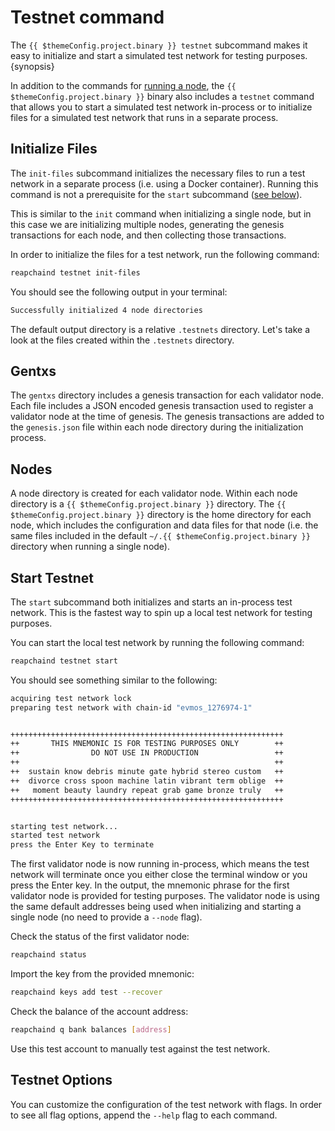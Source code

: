 
<!--
order: 3
-->

# Testnet command

The `{{ $themeConfig.project.binary }} testnet` subcommand makes it easy to initialize and start a simulated test network for testing purposes. {synopsis}

In addition to the commands for [running a node](./../../validators/quickstart/run_node.md), the `{{ $themeConfig.project.binary }}` binary also includes a `testnet` command that allows you to start a simulated test network in-process or to initialize files for a simulated test network that runs in a separate process.

## Initialize Files

The `init-files` subcommand initializes the necessary files to run a test network in a separate process (i.e. using a Docker container). Running this command is not a prerequisite for the `start` subcommand ([see below](#start-testnet)).

This is similar to the `init` command when initializing a single node, but in this case we are initializing multiple nodes, generating the genesis transactions for each node, and then collecting those transactions.

In order to initialize the files for a test network, run the following command:

```bash
reapchaind testnet init-files
```

You should see the following output in your terminal:

```bash
Successfully initialized 4 node directories
```

The default output directory is a relative `.testnets` directory. Let's take a look at the files created within the `.testnets` directory.

## Gentxs

The `gentxs` directory includes a genesis transaction for each validator node. Each file includes a JSON encoded genesis transaction used to register a validator node at the time of genesis. The genesis transactions are added to the `genesis.json` file within each node directory during the initialization process.

## Nodes

A node directory is created for each validator node. Within each node directory is a `{{ $themeConfig.project.binary }}` directory. The `{{ $themeConfig.project.binary }}` directory is the home directory for each node, which includes the configuration and data files for that node (i.e. the same files included in the default `~/.{{ $themeConfig.project.binary }}` directory when running a single node).

## Start Testnet

The `start` subcommand both initializes and starts an in-process test network. This is the fastest way to spin up a local test network for testing purposes.

You can start the local test network by running the following command:

```bash
reapchaind testnet start
```

You should see something similar to the following:

```bash
acquiring test network lock
preparing test network with chain-id "evmos_1276974-1"


+++++++++++++++++++++++++++++++++++++++++++++++++++++++++++++
++       THIS MNEMONIC IS FOR TESTING PURPOSES ONLY        ++
++                DO NOT USE IN PRODUCTION                 ++
++                                                         ++
++  sustain know debris minute gate hybrid stereo custom   ++
++  divorce cross spoon machine latin vibrant term oblige  ++
++   moment beauty laundry repeat grab game bronze truly   ++
+++++++++++++++++++++++++++++++++++++++++++++++++++++++++++++


starting test network...
started test network
press the Enter Key to terminate
```

The first validator node is now running in-process, which means the test network will terminate once you either close the terminal window or you press the Enter key. In the output, the mnemonic phrase for the first validator node is provided for testing purposes. The validator node is using the same default addresses being used when initializing and starting a single node (no need to provide a `--node` flag).

Check the status of the first validator node:

```bash
reapchaind status
```

Import the key from the provided mnemonic:

```bash
reapchaind keys add test --recover
```

Check the balance of the account address:

```bash
reapchaind q bank balances [address]
```

Use this test account to manually test against the test network.

## Testnet Options

You can customize the configuration of the test network with flags. In order to see all flag options, append the `--help` flag to each command.
